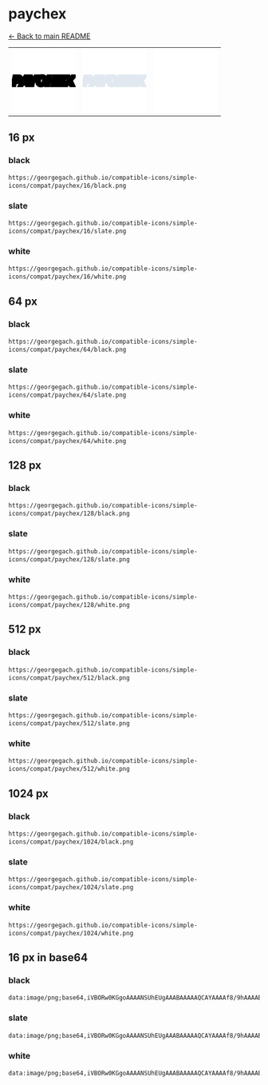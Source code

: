 # paychex

[← Back to main README](../../README.md)

<table><tr>
  <td><img src="./128/black.png" width="128" alt="paychex black icon" /></td>
  <td><img src="./128/slate.png" width="128" alt="paychex slate icon" /></td>
  <td><img src="./128/white.png" width="128" alt="paychex white icon" /></td>
</tr></table>

## 16 px

### black
```
https://georgegach.github.io/compatible-icons/simple-icons/compat/paychex/16/black.png
```

### slate
```
https://georgegach.github.io/compatible-icons/simple-icons/compat/paychex/16/slate.png
```

### white
```
https://georgegach.github.io/compatible-icons/simple-icons/compat/paychex/16/white.png
```

## 64 px

### black
```
https://georgegach.github.io/compatible-icons/simple-icons/compat/paychex/64/black.png
```

### slate
```
https://georgegach.github.io/compatible-icons/simple-icons/compat/paychex/64/slate.png
```

### white
```
https://georgegach.github.io/compatible-icons/simple-icons/compat/paychex/64/white.png
```

## 128 px

### black
```
https://georgegach.github.io/compatible-icons/simple-icons/compat/paychex/128/black.png
```

### slate
```
https://georgegach.github.io/compatible-icons/simple-icons/compat/paychex/128/slate.png
```

### white
```
https://georgegach.github.io/compatible-icons/simple-icons/compat/paychex/128/white.png
```

## 512 px

### black
```
https://georgegach.github.io/compatible-icons/simple-icons/compat/paychex/512/black.png
```

### slate
```
https://georgegach.github.io/compatible-icons/simple-icons/compat/paychex/512/slate.png
```

### white
```
https://georgegach.github.io/compatible-icons/simple-icons/compat/paychex/512/white.png
```

## 1024 px

### black
```
https://georgegach.github.io/compatible-icons/simple-icons/compat/paychex/1024/black.png
```

### slate
```
https://georgegach.github.io/compatible-icons/simple-icons/compat/paychex/1024/slate.png
```

### white
```
https://georgegach.github.io/compatible-icons/simple-icons/compat/paychex/1024/white.png
```

## 16 px in base64

### black
```
data:image/png;base64,iVBORw0KGgoAAAANSUhEUgAAABAAAAAQCAYAAAAf8/9hAAAABmJLR0QA/wD/AP+gvaeTAAAAh0lEQVQ4je3OOw5BYRiE4ec/cYkodWpWILEB67Ake7AHG6CzA6EWpUrkxOXQjDVoziRf8843k6HV/1WwwgRrLMNOYT3sMcMdQ3TxwRnjghv6eGIQE954paQJL+jEq3CoEq4TbhK+4pHHT4pK7re8waGDDbaY44IpdgkvsrDGKPOl9BjW6u/6AhowIPGqAA3MAAAAAElFTkSuQmCC
```

### slate
```
data:image/png;base64,iVBORw0KGgoAAAANSUhEUgAAABAAAAAQCAYAAAAf8/9hAAAABmJLR0QA/wD/AP+gvaeTAAAAt0lEQVQ4je3QsUmDARiE4ff9EhOCZTrrOIHgAs7hSO7gDi6gnRsELYNoKlEIEjT/dxaxtNYmT3twHAcH/8/Vy/sV9MIaXZO+BOz0Y1GLJpPRyPtuzmI+DMdSR9Dp+KQ5cbV+2wBTyVfHGRL35QNhh0yADokgOBYGpBKXBUwh2+BMbQHCK/CJDEoCO1XwJ0ZCa5Zj4CbUbcF5m+cKp6130IPUBWFTlW068/18IJ0BHsqa//npB7/4BqbSVG9bsX55AAAAAElFTkSuQmCC
```

### white
```
data:image/png;base64,iVBORw0KGgoAAAANSUhEUgAAABAAAAAQCAYAAAAf8/9hAAAABmJLR0QA/wD/AP+gvaeTAAAAiklEQVQ4je3OuwlCURCE4e+ID8TQzFgrEGzAOizJHuzBBjSzA9FYDI1ExMc9JtODyR1YFmb3n11a/V+l1rrGFBusUHCO18cBczwwQg8VF0xKrfWOAd4YZghffBLSxC/oZtbBsRP4GbgJfMMrizVBJSW9wbGLLXZY4IoZ9oGXuOfAOO9L6Cleq7/rB3mVJuvP2olcAAAAAElFTkSuQmCC
```

